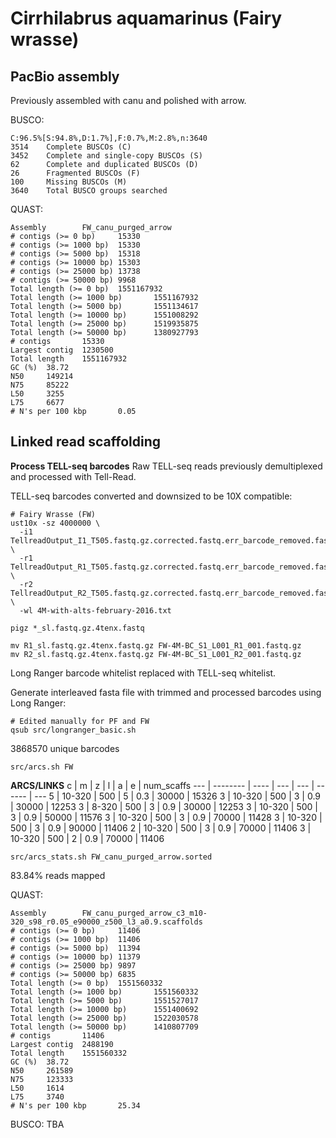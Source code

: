 # Cirrhilabrus aquamarinus (Fairy wrasse)

## PacBio assembly

Previously assembled with canu and polished with arrow.

BUSCO:
```
C:96.5%[S:94.8%,D:1.7%],F:0.7%,M:2.8%,n:3640
3514    Complete BUSCOs (C)
3452    Complete and single-copy BUSCOs (S)
62      Complete and duplicated BUSCOs (D)
26      Fragmented BUSCOs (F)
100     Missing BUSCOs (M)
3640    Total BUSCO groups searched
```

QUAST:
```
Assembly        FW_canu_purged_arrow
# contigs (>= 0 bp)     15330
# contigs (>= 1000 bp)  15330
# contigs (>= 5000 bp)  15318
# contigs (>= 10000 bp) 15303
# contigs (>= 25000 bp) 13738
# contigs (>= 50000 bp) 9968
Total length (>= 0 bp)  1551167932
Total length (>= 1000 bp)       1551167932
Total length (>= 5000 bp)       1551134617
Total length (>= 10000 bp)      1551008292
Total length (>= 25000 bp)      1519935875
Total length (>= 50000 bp)      1380927793
# contigs       15330
Largest contig  1230500
Total length    1551167932
GC (%)  38.72
N50     149214
N75     85222
L50     3255
L75     6677
# N's per 100 kbp       0.05
```
## Linked read scaffolding  

**Process TELL-seq barcodes**
Raw TELL-seq reads previously demultiplexed and processed with Tell-Read.

TELL-seq barcodes converted and downsized to be 10X compatible:
```
# Fairy Wrasse (FW)
ust10x -sz 4000000 \
  -i1 TellreadOutput_I1_T505.fastq.gz.corrected.fastq.err_barcode_removed.fastq.gz \
  -r1 TellreadOutput_R1_T505.fastq.gz.corrected.fastq.err_barcode_removed.fastq.gz \
  -r2 TellreadOutput_R2_T505.fastq.gz.corrected.fastq.err_barcode_removed.fastq.gz \
  -wl 4M-with-alts-february-2016.txt

pigz *_sl.fastq.gz.4tenx.fastq

mv R1_sl.fastq.gz.4tenx.fastq.gz FW-4M-BC_S1_L001_R1_001.fastq.gz
mv R2_sl.fastq.gz.4tenx.fastq.gz FW-4M-BC_S1_L001_R2_001.fastq.gz
```

Long Ranger barcode whitelist replaced with TELL-seq whitelist.

Generate interleaved fasta file with trimmed and processed barcodes using Long Ranger:
```
# Edited manually for PF and FW
qsub src/longranger_basic.sh
```

3868570 unique barcodes

```
src/arcs.sh FW
```

 **ARCS/LINKS**
 c   | m        | z    | l   | a   | e      | num_scaffs
 --- | -------- | ---- | --- | --- | ------ | ---
 5   | 10-320   | 500  | 5   | 0.3 | 30000  | 15326
 3   | 10-320   | 500  | 3   | 0.9 | 30000  | 12253
 3   | 8-320    | 500  | 3   | 0.9 | 30000  | 12253
 3   | 10-320   | 500  | 3   | 0.9 | 50000  | 11576
 3   | 10-320   | 500  | 3   | 0.9 | 70000  | 11428
 3   | 10-320   | 500  | 3   | 0.9 | 90000  | 11406
 2   | 10-320   | 500  | 3   | 0.9 | 70000  | 11406
 3   | 10-320   | 500  | 2   | 0.9 | 70000  | 11406

```
src/arcs_stats.sh FW_canu_purged_arrow.sorted
```

83.84% reads mapped

QUAST:
```
Assembly        FW_canu_purged_arrow_c3_m10-320_s98_r0.05_e90000_z500_l3_a0.9.scaffolds
# contigs (>= 0 bp)     11406
# contigs (>= 1000 bp)  11406
# contigs (>= 5000 bp)  11394
# contigs (>= 10000 bp) 11379
# contigs (>= 25000 bp) 9897
# contigs (>= 50000 bp) 6835
Total length (>= 0 bp)  1551560332
Total length (>= 1000 bp)       1551560332
Total length (>= 5000 bp)       1551527017
Total length (>= 10000 bp)      1551400692
Total length (>= 25000 bp)      1522030578
Total length (>= 50000 bp)      1410807709
# contigs       11406
Largest contig  2488190
Total length    1551560332
GC (%)  38.72
N50     261589
N75     123333
L50     1614
L75     3740
# N's per 100 kbp       25.34
```

BUSCO: TBA
